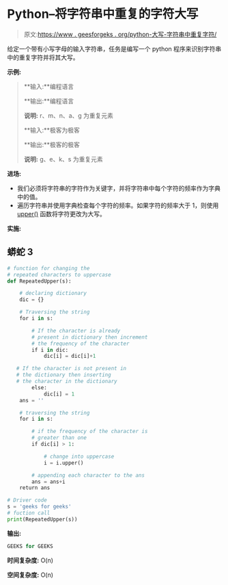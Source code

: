 # Python–将字符串中重复的字符大写

> 原文:[https://www . geesforgeks . org/python-大写-字符串中重复字符/](https://www.geeksforgeeks.org/python-capitalize-repeated-characters-in-a-string/)

给定一个带有小写字母的输入字符串，任务是编写一个 python 程序来识别字符串中的重复字符并将其大写。

**示例:**

> **输入:**编程语言
> 
> **输出:**编程语言
> 
> **说明:** r、m、n、a、g 为重复元素
> 
> **输入:**极客为极客
> 
> **输出:**极客的极客
> 
> **说明:** g、e、k、s 为重复元素

**进场:**

*   我们必须将字符串的字符作为关键字，并将字符串中每个字符的频率作为字典中的值。
*   遍历字符串并使用字典检查每个字符的频率。如果字符的频率大于 1，则使用 [upper()](https://www.geeksforgeeks.org/isupper-islower-lower-upper-python-applications/) 函数将字符更改为大写。

**实施:**

## 蟒蛇 3

```py
# function for changing the
# repeated characters to uppercase
def RepeatedUpper(s):

    # declaring dictionary
    dic = {}

    # Traversing the string
    for i in s:

        # If the character is already
        # present in dictionary then increment
        # the frequency of the character
        if i in dic:
            dic[i] = dic[i]+1

   # If the character is not present in
   # the dictionary then inserting
   # the character in the dictionary
        else:
            dic[i] = 1
    ans = ''

    # traversing the string
    for i in s:

        # if the frequency of the character is
        # greater than one
        if dic[i] > 1:

            # change into uppercase
            i = i.upper()

        # appending each character to the ans
        ans = ans+i
    return ans

# Driver code
s = 'geeks for geeks'
# fuction call
print(RepeatedUpper(s))
```

**输出:**

```py
GEEKS for GEEKS
```

**时间复杂度:** O(n)

**空间复杂度:** O(n)